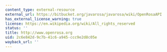 ```yaml
---
content_type: external-resource
external_url: https://bitbucket.org/javarosa/javarosa/wiki/OpenRosaAPI
has_external_license_warning: true
license: https://en.wikipedia.org/wiki/All_rights_reserved
status: ''
title: http://www.openrosa.org
uid: 2c6e842d-9c7b-41c6-a945-ccc9e2d8c05e
wayback_url: ''
---
```

